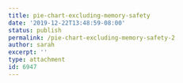 ```yaml
---
title: pie-chart-excluding-memory-safety
date: '2019-12-22T13:48:59-08:00'
status: publish
permalink: /pie-chart-excluding-memory-safety-2
author: sarah
excerpt: ''
type: attachment
id: 6947
---
```

<!DOCTYPE html PUBLIC "-//W3C//DTD HTML 4.0 Transitional//EN" "http://www.w3.org/TR/REC-html40/loose.dtd">
<?xml encoding="UTF-8">
